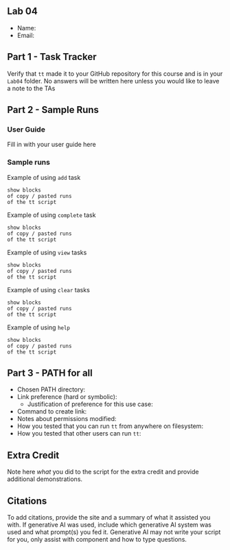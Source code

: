 ## Lab 04

- Name:
- Email:

## Part 1 - Task Tracker

Verify that `tt` made it to your GitHub repository for this course and is in your `Lab04` folder.  No answers will be written here unless you would like to leave a note to the TAs

## Part 2 - Sample Runs

### User Guide

Fill in with your user guide here

### Sample runs

Example of using `add` task
```
show blocks
of copy / pasted runs
of the tt script
```

Example of using `complete` task
```
show blocks
of copy / pasted runs
of the tt script
```

Example of using `view` tasks
```
show blocks
of copy / pasted runs
of the tt script
```

Example of using `clear` tasks
```
show blocks
of copy / pasted runs
of the tt script
```

Example of using `help`
```
show blocks
of copy / pasted runs
of the tt script
```

## Part 3 - PATH for all

- Chosen PATH directory:  
- Link preference (hard or symbolic):
   - Justification of preference for this use case:
- Command to create link:
- Notes about permissions modified: 
- How you tested that you can run `tt` from anywhere on filesystem:
- How you tested that other users can run `tt`:

## Extra Credit

Note here *what* you did to the script for the extra credit and provide additional demonstrations.

## Citations

To add citations, provide the site and a summary of what it assisted you with.  If generative AI was used, include which generative AI system was used and what prompt(s) you fed it.  Generative AI may not write your script for you, only assist with component and how to type questions.
